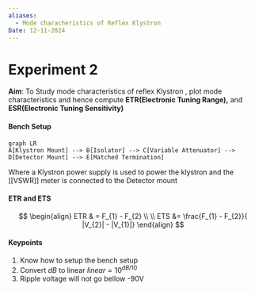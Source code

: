 ```yaml
---
aliases:
  - Mode characheristics of Reflex Klystron
Date: 12-11-2024
---
```

# Experiment 2
**Aim**: To Study mode characteristics of reflex Klystron , plot mode characteristics and hence compute **ETR(Electronic Tuning Range),** and **ESR(Electronic Tuning Sensitivity)**

#### **Bench Setup**

```mermaid
graph LR
A[Klystron Mount] --> B[Isolator] --> C[Variable Attenuator] --> D[Detector Mount] --> E[Matched Termination]
```
Where a Klystron power supply is used to power the klystron and the [[VSWR]] meter is connected to the Detector mount 



#### ETR and ETS 

$$
\begin{align}
ETR & = F_{1} - F_{2} \\ \\
ETS &= \frac{F_{1} - F_{2}}{ |V_{2}| - |V_{1}|}  
\end{align}
$$


#### Keypoints
1. Know how to setup the bench setup 
2. Convert $dB$ to linear $linear = 10^{dB/10}$ 
3. Ripple voltage will not go bellow -90V


